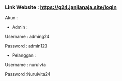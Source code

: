 ### Link Website : https://g24.janjianaja.site/login

Akun : 
- Admin :
  
Username : adming24

Password : admin123

- Pelanggan :

Username : nurulvta

Password :Nurulvita24

